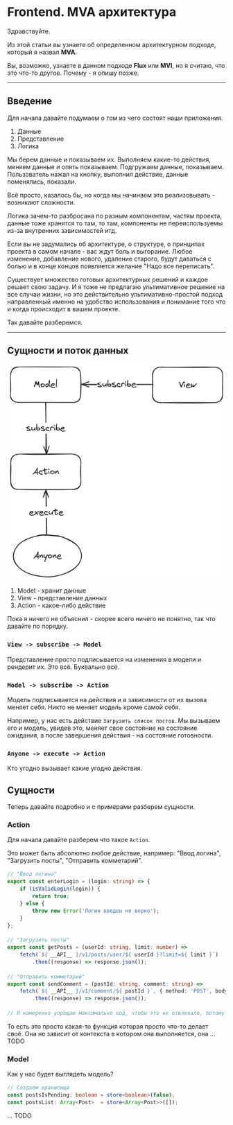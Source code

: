 # Frontend. MVA архитектура

Здравствуйте.

Из этой статьи вы узнаете об определенном архитектурном подходе, который я назвал **MVA**.

Вы, возможно, узнаете в данном подходе **Flux** или **MVI**, но я считаю, что это что-то другое. Почему - я опишу позже.

****

## Введение

Для начала давайте подумаем о том из чего состоят наши приложения.

1. Данные
2. Представление
3. Логика

Мы берем данные и показываем их. Выполняем какие-то действия, меняем данные и опять показываем.
Подгружаем данные, показываем. Пользователь нажал на кнопку, выполнил действие, данные поменялись, показали.

Всё просто, казалось бы, но когда мы начинаем это реализовывать - возникают сложности.

Логика зачем-то разбросана по разным компонентам, частям проекта, данные тоже хранятся то там, то там, компоненты не
переиспользуемы из-за внутренних зависимостей итд.

Если вы не задумались об архитектуре, о структуре, о принципах проекта в самом начале - вас ждут боль и выгорание.
Любое изменение, добавление нового, удаление старого, будут даваться с болью и в конце концов появляется желание "Надо
все переписать".

Существует множество готовых архитектурных решений и каждое решает свою задачу. И я тоже не предлагаю ультимативное
решение на все случаи жизни, но это действительно ультимативно-простой подход направленный именно на удобство
использования и понимание того что и когда происходит в вашем проекте.

Так давайте разберемся.

****

## Сущности и поток данных

![img.png](img.png)

1. Model - хранит данные
2. View - представление данных
3. Action - какое-либо действие

Пока я ничего не объяснил - скорее всего ничего не понятно, так что давайте по порядку.

### `View -> subscribe -> Model`

Представление просто подписывается на изменения в модели и рендерит их. Это всё. Буквально всё.

### `Model -> subscribe -> Action`

Модель подписывается на действия и в зависимости от их вызова меняет себя. Никто не меняет модель кроме самой себя.

Например, у нас есть действие `Загрузить список постов`. Мы вызываем его и модель, увидев это, меняет свое состояние на
состояние ожидания, а после завершения действия - на состояние готовности.

### `Anyone -> execute -> Action`

Кто угодно вызывает какие угодно действия.

## Сущности

Теперь давайте подробно и с примерами разберем сущности.

### Action

Для начала давайте разберем что такое `Action`.

Это может быть абсолютно любое действие, например: "Ввод логина", "Загрузить посты", "Отправить комметарий".

```typescript
// "Ввод логина"
export const enterLogin = (login: string) => {
    if (isValidLogin(login)) {
        return true;
    } else {
        throw new Error('Логин введен не верно');
    }
};

// "Загрузить посты"
export const getPosts = (userId: string, limit: number) =>
    fetch(`${ __API__ }/v1/posts/user/${ userId }?limit=${ limit }`)
        .then((response) => response.json());

// "Отправить комметарий"
export const sendComment = (postId: string, comment: string) =>
    fetch(`${ __API__ }/v1/comment/${ postId }`, { method: 'POST', body: comment })
        .then((response) => response.json());

// Я намеренно упрощаю максимально код, чтобы это не отвлекало, потому что это не важно.
```

То есть это просто какая-то функция которая просто что-то делает своё. Она не зависит от контекста в котором она
выполняется, она ... TODO

### Model

Как у нас будет выглядеть модель?

```typescript
// Создаем хранилища
const postsIsPending: boolean = store<boolean>(false);
const postsList: Array<Post>  = store<Array<Post>>([]);
```

... TODO
